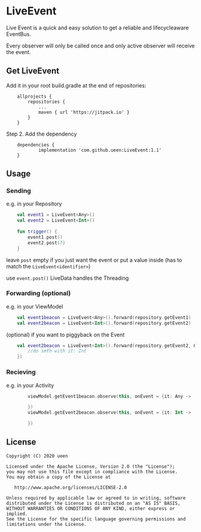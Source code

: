 # LiveEvent
Live Event is a quick and easy solution to get a reliable and lifecycleaware EventBus.

Every observer will only be called once and only active observer will receive the event.

## Get LiveEvent
Add it in your root build.gradle at the end of repositories:
```
	allprojects {
		repositories {
			...
			maven { url 'https://jitpack.io' }
		}
	}
```
Step 2. Add the dependency
```
	dependencies {
	        implementation 'com.github.ueen:LiveEvent:1.1'
	}
```

## Usage

### Sending
e.g. in your Repository

```kotlin
    val event1 = LiveEvent<Any>()
    val event2 = LiveEvent<Int>()
    
    fun trigger() {
        event1.post()
        event2.post(7)
    }
```
leave ```post``` empty if you just want the event or put a value inside (has to match the ```LiveEvent<identifier>```)

use ```event.post()``` LiveData handles the Threading

### Forwarding (optional)
e.g. in your ViewModel

```kotlin
    val event1beacon = LiveEvent<Any>().forward(repository.getEvent1)
    val event2beacon = LiveEvent<Int>().forward(repository.getEvent2)
```

(optional) if you want to piggyback on the Event

```kotlin
    val event2beacon = LiveEvent<Int>().forward(repository.getEvent2, Observer { it: Int ->
        //do smth with it: Int
    })
```

### Recieving
e.g. in your Activity

```kotlin
        viewModel.getEvent1beacon.observe(this, onEvent = {it: Any ->

        })
        viewModel.getEvent2beacon.observe(this, onEvent = {it: Int ->

        })
```

License
-------

    Copyright (C) 2020 ueen

    Licensed under the Apache License, Version 2.0 (the "License");
    you may not use this file except in compliance with the License.
    You may obtain a copy of the License at

       http://www.apache.org/licenses/LICENSE-2.0

    Unless required by applicable law or agreed to in writing, software
    distributed under the License is distributed on an "AS IS" BASIS,
    WITHOUT WARRANTIES OR CONDITIONS OF ANY KIND, either express or implied.
    See the License for the specific language governing permissions and
    limitations under the License.
